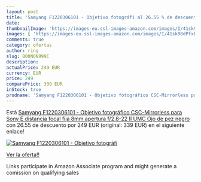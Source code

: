 ```yaml
---
layout: post
title: 'Samyang F1220306101 - Objetivo fotográfi al 26.55 % de descuento'
date: 
thumbnailImage: 'https://images-eu.ssl-images-amazon.com/images/I/41sk98dPfxL._SL200_.jpg'
images: [ 'https://images-eu.ssl-images-amazon.com/images/I/41sk98dPfxL._SL200_.jpg' ]
comments: true
category: ofertas
author: ring
slug: B00N0N999C
description:
actualPrice: 249 EUR
currency: EUR
price: 249
comparePrice: 339 EUR
inStock: true
prodname: 'Samyang F1220306101 - Objetivo fotográfico CSC-Mirrorless para Sony E  distancia focal fija 8mm  apertura f/2.8-22 II UMC  Ojo de pez   negro'
---
```


Está [Samyang F1220306101 - Objetivo fotográfico CSC-Mirrorless para Sony E  distancia focal fija 8mm  apertura f/2.8-22 II UMC  Ojo de pez   negro](https://www.amazon.es/dp/B00N0N999C/?tag=tolees-21) con 26.55 de descuento por 249 EUR (original: 339 EUR) en el siguiente enlace!

[![Samyang F1220306101 - Objetivo fotográfi](https://images-eu.ssl-images-amazon.com/images/I/41sk98dPfxL._SL200_.jpg)](https://www.amazon.es/dp/B00N0N999C/?tag=tolees-21)

[Ver la oferta!!](https://www.amazon.es/dp/B00N0N999C/?tag=tolees-21)

Links participate in Amazon Associate program and might generate a comission on qualifying sales


